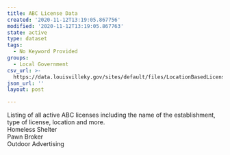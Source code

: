 ```yaml
---
title: ABC License Data
created: '2020-11-12T13:19:05.867756'
modified: '2020-11-12T13:19:05.867763'
state: active
type: dataset
tags:
  - No Keyword Provided
groups:
  - Local Government
csv_url: >-
  https://data.louisvilleky.gov/sites/default/files/LocationBasedLicenseData_4.csv
json_url: ''
layout: post

---
```

<p>Listing of all active ABC licenses including the name of the establishment, type of license, location and more.<br />
Homeless Shelter<br />
Pawn Broker<br />
Outdoor Advertising</p>

